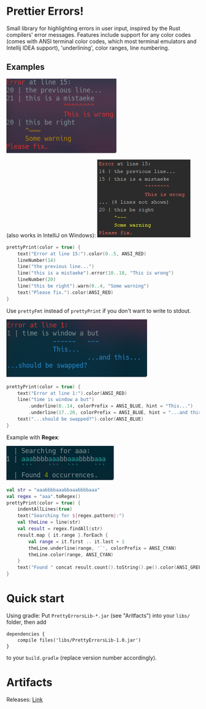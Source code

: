 # Prettier Errors!
Small library for highlighting errors in user input, inspired by the Rust compilers' error messages.
Features include support for any color codes (comes with ANSI terminal color codes, which most
terminal emulators and Intellij IDEA support), 'underlining', color ranges, line numbering.
## Examples
![1](img/example1.png)

(also works in IntelliJ on Windows):
![1i](img/example1_intellij.jpg)

```kotlin
prettyPrint(color = true) {
    text("Error at line 15:").color(0..5, ANSI_RED)
    lineNumber(14)
    line("the previous line...")
    line("this is a mistaeke").error(10..18, "This is wrong")
    lineNumber(20)
    line("this be right").warn(0..4, "Some warning")
    text("Please fix.").color(ANSI_RED)
}
```

Use ``prettyFmt`` instead of ``prettyPrint`` if you don't want to write to stdout.

![2](img/example2.png)

```kotlin
prettyPrint(color = true) {
    text("Error at line 1:").color(ANSI_RED)
    line("time is window a but")
        .underline(8..14, colorPrefix = ANSI_BLUE, hint = "This...")
        .underline(17..20, colorPrefix = ANSI_BLUE, hint = "...and this...")
    text("...should be swapped?").color(ANSI_BLUE)
}
```
Example with **Regex**:  

![3](img/example3.png)
```kotlin
val str = "aaabbbbaaabbaaabbbbaaa"
val regex = "aaa".toRegex()
prettyPrint(color = true) {
    indentAllLines(true)
    text("Searching for ${regex.pattern}:")
    val theLine = line(str)
    val result = regex.findAll(str)
    result.map { it.range }.forEach {
        val range = it.first .. it.last + 1
        theLine.underline(range, '`', colorPrefix = ANSI_CYAN)
        theLine.color(range, ANSI_CYAN)
    }
    text("Found " concat result.count().toString().pe().color(ANSI_GREEN) concat " occurrences.")
}
```

# Quick start
Using gradle: Put ``PrettyErrorsLib-*.jar`` (see "Aritfacts") into your ``libs/`` folder, then add
```
dependencies {
    compile files('libs/PrettyErrorsLib-1.0.jar')
}
```
to your ``build.gradle`` (replace version number accordingly).

# Artifacts
Releases: [Link](https://github.com/hilbigan/PrettyErrors/releases)